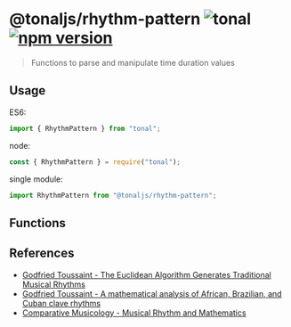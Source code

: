 # @tonaljs/rhythm-pattern ![tonal](https://img.shields.io/badge/@tonaljs-duration_value-yellow.svg?style=flat-square) [![npm version](https://img.shields.io/npm/v/@tonaljs/rhythm-pattern.svg?style=flat-square)](https://www.npmjs.com/package/@tonaljs/rhythm-pattern)

> Functions to parse and manipulate time duration values

## Usage

ES6:

```js
import { RhythmPattern } from "tonal";
```

node:

```js
const { RhythmPattern } = require("tonal");
```

single module:

```js
import RhythmPattern from "@tonaljs/rhythm-pattern";
```

## Functions

## References

- [Godfried Toussaint - The Euclidean Algorithm Generates Traditional Musical Rhythms](http://cgm.cs.mcgill.ca/~godfried/publications/banff.pdf)
- [Godfried Toussaint - A mathematical analysis of African, Brazilian, and Cuban clave rhythms](http://cgm.cs.mcgill.ca/~godfried/publications/bridges.pdf)
- [Comparative Musicology - Musical Rhythm and Mathematics](http://cgm.cs.mcgill.ca/~godfried/rhythm-and-mathematics.html)
